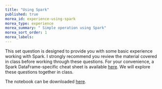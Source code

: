 ```yaml
---
title: "Using Spark"
published: true
morea_id: experience-using-spark
morea_type: experience
morea_summary: " Simple operation using Spark"
morea_sort_order: 1
morea_labels:
---
```



This set question is designed to provide you with some basic experience working with Spark. I strongly recommend you review the material covered in class before working through these questions. For your convenience, a Spark DataFrame-specific cheat sheet is available [here](https://images.datacamp.com/image/upload/v1676302905/Marketing/Blog/PySpark_SQL_Cheat_Sheet.pdf).
We will explore these questions together in class.

The notebook can be downloaded [here](resources/spark_exercises.ipynb).